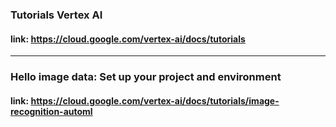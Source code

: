 ### Tutorials Vertex AI
#### link: https://cloud.google.com/vertex-ai/docs/tutorials

---------------------

### Hello image data: Set up your project and environment
#### link: https://cloud.google.com/vertex-ai/docs/tutorials/image-recognition-automl
